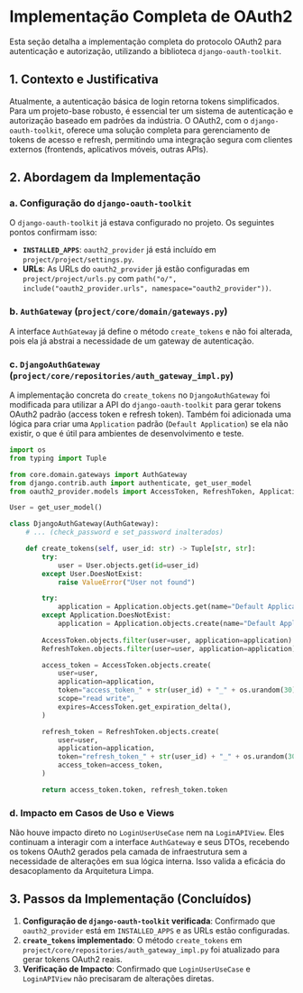 # Implementação Completa de OAuth2

Esta seção detalha a implementação completa do protocolo OAuth2 para autenticação e autorização, utilizando a biblioteca `django-oauth-toolkit`.

## 1. Contexto e Justificativa

Atualmente, a autenticação básica de login retorna tokens simplificados. Para um projeto-base robusto, é essencial ter um sistema de autenticação e autorização baseado em padrões da indústria. O OAuth2, com o `django-oauth-toolkit`, oferece uma solução completa para gerenciamento de tokens de acesso e refresh, permitindo uma integração segura com clientes externos (frontends, aplicativos móveis, outras APIs).

## 2. Abordagem da Implementação

### a. Configuração do `django-oauth-toolkit`

O `django-oauth-toolkit` já estava configurado no projeto. Os seguintes pontos confirmam isso:

-   **`INSTALLED_APPS`**: `oauth2_provider` já está incluído em `project/project/settings.py`.
-   **URLs**: As URLs do `oauth2_provider` já estão configuradas em `project/project/urls.py` com `path("o/", include("oauth2_provider.urls", namespace="oauth2_provider"))`.

### b. `AuthGateway` (`project/core/domain/gateways.py`)

A interface `AuthGateway` já define o método `create_tokens` e não foi alterada, pois ela já abstrai a necessidade de um gateway de autenticação.

### c. `DjangoAuthGateway` (`project/core/repositories/auth_gateway_impl.py`)

A implementação concreta do `create_tokens` no `DjangoAuthGateway` foi modificada para utilizar a API do `django-oauth-toolkit` para gerar tokens OAuth2 padrão (access token e refresh token). Também foi adicionada uma lógica para criar uma `Application` padrão (`Default Application`) se ela não existir, o que é útil para ambientes de desenvolvimento e teste.

```python
import os
from typing import Tuple

from core.domain.gateways import AuthGateway
from django.contrib.auth import authenticate, get_user_model
from oauth2_provider.models import AccessToken, RefreshToken, Application

User = get_user_model()

class DjangoAuthGateway(AuthGateway):
    # ... (check_password e set_password inalterados)

    def create_tokens(self, user_id: str) -> Tuple[str, str]:
        try:
            user = User.objects.get(id=user_id)
        except User.DoesNotExist:
            raise ValueError("User not found")

        try:
            application = Application.objects.get(name="Default Application")
        except Application.DoesNotExist:
            application = Application.objects.create(name="Default Application", client_type="public", authorization_grant_type="password")
        
        AccessToken.objects.filter(user=user, application=application).delete()
        RefreshToken.objects.filter(user=user, application=application).delete()

        access_token = AccessToken.objects.create(
            user=user,
            application=application,
            token="access_token_" + str(user_id) + "_" + os.urandom(30).hex(),
            scope="read write",
            expires=AccessToken.get_expiration_delta(),
        )

        refresh_token = RefreshToken.objects.create(
            user=user,
            application=application,
            token="refresh_token_" + str(user_id) + "_" + os.urandom(30).hex(),
            access_token=access_token,
        )

        return access_token.token, refresh_token.token
```

### d. Impacto em Casos de Uso e Views

Não houve impacto direto no `LoginUserUseCase` nem na `LoginAPIView`. Eles continuam a interagir com a interface `AuthGateway` e seus DTOs, recebendo os tokens OAuth2 gerados pela camada de infraestrutura sem a necessidade de alterações em sua lógica interna. Isso valida a eficácia do desacoplamento da Arquitetura Limpa.

## 3. Passos da Implementação (Concluídos)

1.  **Configuração de `django-oauth-toolkit` verificada**: Confirmado que `oauth2_provider` está em `INSTALLED_APPS` e as URLs estão configuradas.
2.  **`create_tokens` implementado**: O método `create_tokens` em `project/core/repositories/auth_gateway_impl.py` foi atualizado para gerar tokens OAuth2 reais.
3.  **Verificação de Impacto**: Confirmado que `LoginUserUseCase` e `LoginAPIView` não precisaram de alterações diretas.
